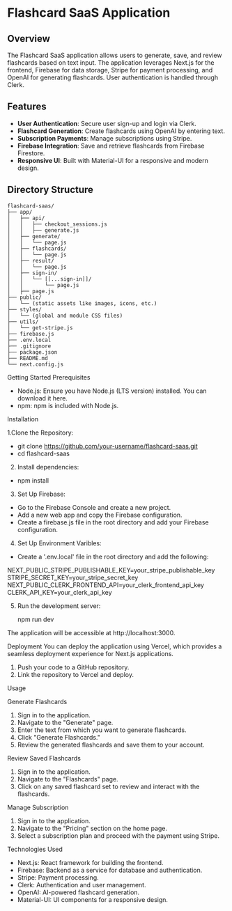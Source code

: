 # Flashcard SaaS Application

## Overview

The Flashcard SaaS application allows users to generate, save, and review flashcards based on text input. The application leverages Next.js for the frontend, Firebase for data storage, Stripe for payment processing, and OpenAI for generating flashcards. User authentication is handled through Clerk.

## Features

- **User Authentication**: Secure user sign-up and login via Clerk.
- **Flashcard Generation**: Create flashcards using OpenAI by entering text.
- **Subscription Payments**: Manage subscriptions using Stripe.
- **Firebase Integration**: Save and retrieve flashcards from Firebase Firestore.
- **Responsive UI**: Built with Material-UI for a responsive and modern design.

## Directory Structure

```
flashcard-saas/
├── app/
│   ├── api/
│   │   ├── checkout_sessions.js
│   │   ├── generate.js
│   ├── generate/
│   │   └── page.js
│   ├── flashcards/
│   │   └── page.js
│   ├── result/
│   │   └── page.js
│   ├── sign-in/
│   │   └── [[...sign-in]]/
│   │       └── page.js
│   ├── page.js
├── public/
│   └── (static assets like images, icons, etc.)
├── styles/
│   └── (global and module CSS files)
├── utils/
│   └── get-stripe.js
├── firebase.js
├── .env.local
├── .gitignore
├── package.json
├── README.md
└── next.config.js
```

Getting Started
Prerequisites

- Node.js: Ensure you have Node.js (LTS version) installed. You can download it here.
- npm: npm is included with Node.js.

Installation

1.Clone the Repository:

- git clone https://github.com/your-username/flashcard-saas.git
- cd flashcard-saas

2. Install dependencies:

- npm install

3. Set Up Firebase:

- Go to the Firebase Console and create a new project.
- Add a new web app and copy the Firebase configuration.
- Create a firebase.js file in the root directory and add your Firebase configuration.

4. Set Up Environment Varibles:

- Create a '.env.local' file in the root directory and add the following:

NEXT_PUBLIC_STRIPE_PUBLISHABLE_KEY=your_stripe_publishable_key
STRIPE_SECRET_KEY=your_stripe_secret_key
NEXT_PUBLIC_CLERK_FRONTEND_API=your_clerk_frontend_api_key
CLERK_API_KEY=your_clerk_api_key

5. Run the development server:

   npm run dev

The application will be accessible at http://localhost:3000.

Deployment
You can deploy the application using Vercel, which provides a seamless deployment experience for Next.js applications.

1. Push your code to a GitHub repository.
2. Link the repository to Vercel and deploy.

Usage

Generate Flashcards

1. Sign in to the application.
2. Navigate to the "Generate" page.
3. Enter the text from which you want to generate flashcards.
4. Click "Generate Flashcards."
5. Review the generated flashcards and save them to your account.

Review Saved Flashcards

1. Sign in to the application.
2. Navigate to the "Flashcards" page.
3. Click on any saved flashcard set to review and interact with the flashcards.

Manage Subscription

1. Sign in to the application.
2. Navigate to the "Pricing" section on the home page.
3. Select a subscription plan and proceed with the payment using Stripe.

Technologies Used

- Next.js: React framework for building the frontend.
- Firebase: Backend as a service for database and authentication.
- Stripe: Payment processing.
- Clerk: Authentication and user management.
- OpenAI: AI-powered flashcard generation.
- Material-UI: UI components for a responsive design.
